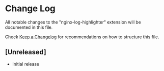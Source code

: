 # Change Log
All notable changes to the "nginx-log-highlighter" extension will be documented in this file.

Check [Keep a Changelog](http://keepachangelog.com/) for recommendations on how to structure this file.

## [Unreleased]
- Initial release